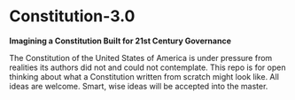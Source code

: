 # Constitution-3.0
**Imagining a Constitution Built for 21st Century Governance**

The Constitution of the United States of America is under pressure from realities its authors did not and could not contemplate. This repo is for open thinking about what a Constitution written from scratch might look like. All ideas are welcome. Smart, wise ideas will be accepted into the master.
